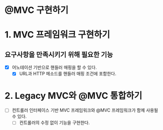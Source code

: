 # @MVC 구현하기

# 1. MVC 프레임워크 구현하기
## 요구사항을 만족시키기 위해 필요한 기능
- [x] 어노테이션 기반으로 핸들러 매핑을 할 수 있다.
  - [x] URL과 HTTP 메소드를 핸들러 매핑 조건에 포함한다.

# 2. Legacy MVC와 @MVC 통합하기
- [ ] 컨트롤러 인터페이스 기반 MVC 프레임워크와 @MVC 프레임워크가 함께 사용될 수 있다.
  - [ ] 컨트롤러의 수정 없이 기능을 구현한다.
